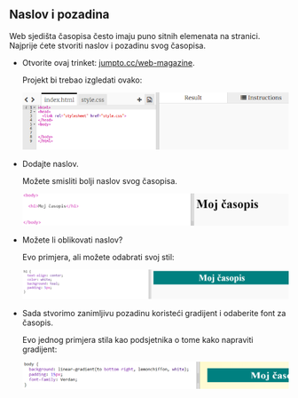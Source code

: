 ## Naslov i pozadina

Web sjedišta časopisa često imaju puno sitnih elemenata na stranici. Najprije ćete stvoriti naslov i pozadinu svog časopisa.

+ Otvorite ovaj trinket: <a href="http://jumpto.cc/web-magazine" target="_blank">jumpto.cc/web-magazine</a>.
    
    Projekt bi trebao izgledati ovako:
    
    ![screenshot](images/magazine-starter.png)

+ Dodajte naslov.
    
    Možete smisliti bolji naslov svog časopisa.
    
    ![screenshot](images/magazine-heading.png)

+ Možete li oblikovati naslov?
    
    Evo primjera, ali možete odabrati svoj stil:
    
    ![screenshot](images/magazine-heading-style.png)

+ Sada stvorimo zanimljivu pozadinu koristeći gradijent i odaberite font za časopis.
    
    Evo jednog primjera stila kao podsjetnika o tome kako napraviti gradijent:
    
    ![screenshot](images/magazine-background.png)